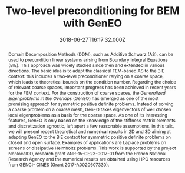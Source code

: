 ---
title: Two-level preconditioning for BEM with GenEO
event: Symposium of the International Association for Boundary Element Methods
  (IABEM)
event_url: 'https://project.inria.fr/iabem2018/'

location: 'Paris, France'


abstract: "Domain Decomposition Methods (DDM), such as Additive Schwarz (AS), can be used
  to precondition linear systems arising from Boundary Integral Equations (BIE).
  This approach was widely studied since then and extended in various
  directions. The basic idea is to adapt the classical FEM-based AS to the BIE
  context: this includes a two-level preconditioner relying on a coarse space,
  which leads to theoretical bounds on the condition number. Regarding the
  choice of relevant coarse spaces, important progress has been achieved in
  recent years for the FEM context. For the construction of coarse spaces, the
  *Generalized Eigenproblems in the Overlaps* (GenEO) has emerged as one of the
  most promising approach for symmetric positive definite problems. Instead of
  solving a coarse problem on a coarse mesh, GenEO takes eigenvectors of well
  chosen local eigenproblems as a basis for the coarse space. As one of its
  interesting features, GenEO is only based on the knowledge of the stiffness
  matrix elements and discretization agnostic, left apart a few reasonable
  assumptions. In this talk, we will present recent theoretical and numerical
  results in 2D and 3D aiming at adapting GenEO to the BIE context for symmetric
  positive definite problems on closed and open surface. Examples of
  applications are Laplace problems on screens or dissipative Helmholtz
  problems. This work is supported by the project NonlocalDD, research grant
  ANR-15-CE23-0017-01 from the French National Research Agency and the numerical
  results are obtained using HPC resources from GENCI- CINES (Grant
  2017-A0020607330)."
summary: ''

# Talk start and end times.
#   End time can optionally be hidden by prefixing the line with `#`.
date: "2018-06-27T16:17:32.000Z"
date_end: ""
all_day: true

# Schedule page publish date (NOT talk date).
publishDate: "2018-09-20T16:17:32.000Z"

authors: []
tags:
  - BEM
  - DDM
  - Boundary integral method
  - domain decomposition method

# Is this a featured talk? (true/false)
featured: false
projects: []

url_pdf: ''
url_slides: ''
url_video: ''
url_code: ''
math: false
---